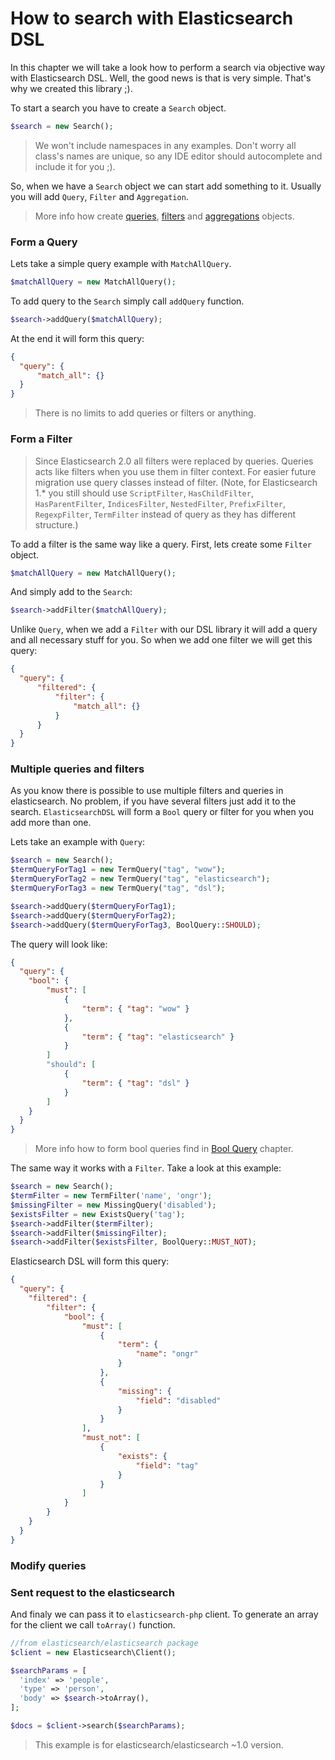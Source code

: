 # How to search with Elasticsearch DSL

In this chapter we will take a look how to perform a search via objective way with Elasticsearch DSL. Well, the good news is that is very simple. That's why we created this library ;).

To start a search you have to create a `Search` object.

```php
$search = new Search();
```

> We won't include namespaces in any examples. Don't worry all class's names are unique, so any IDE editor should autocomplete and include it for you ;).

So, when we have a `Search` object we can start add something to it. Usually you will add `Query`, `Filter` and `Aggregation`.

> More info how create [queries](../Query/index.md), [filters](../Filter/index.md) and [aggregations](../Aggregation/index.md) objects.

### Form a Query

Lets take a simple query example with `MatchAllQuery`.

```php
$matchAllQuery = new MatchAllQuery();
```

To add query to the `Search` simply call `addQuery` function.

```php
$search->addQuery($matchAllQuery);
```

At the end it will form this query:

```JSON
{
  "query": {
      "match_all": {}
  }
}
```


> There is no limits to add queries or filters or anything.

### Form a Filter

> Since Elasticsearch 2.0 all filters were replaced by queries. Queries acts like
> filters when you use them in filter context. For easier future migration use query
> classes instead of filter. (Note, for Elasticsearch 1.* you still should use `ScriptFilter`,
> `HasChildFilter`, `HasParentFilter`, `IndicesFilter`, `NestedFilter`, `PrefixFilter`,
> `RegexpFilter`, `TermFilter` instead of query as they has different structure.)

To add a filter is the same way like a query. First, lets create some `Filter` object.

```php
$matchAllQuery = new MatchAllQuery();
```

And simply add to the `Search`:

```php
$search->addFilter($matchAllQuery);
```

Unlike `Query`, when we add a `Filter` with our DSL library it will add a query and all necessary stuff for you. So when we add one filter we will get this query:

```JSON
{
  "query": {
      "filtered": {
          "filter": {
              "match_all": {}
          }
      }
  }
}
```

### Multiple queries and filters

As you know there is possible to use multiple filters and queries in elasticsearch. No problem, if you have several filters just add it to the search. `ElasticsearchDSL` will form a `Bool` query or filter for you when you add more than one.

Lets take an example with `Query`:

```php
$search = new Search();
$termQueryForTag1 = new TermQuery("tag", "wow");
$termQueryForTag2 = new TermQuery("tag", "elasticsearch");
$termQueryForTag3 = new TermQuery("tag", "dsl");

$search->addQuery($termQueryForTag1);
$search->addQuery($termQueryForTag2);
$search->addQuery($termQueryForTag3, BoolQuery::SHOULD);
```
The query will look like:

```JSON
{
  "query": {
    "bool": {
        "must": [
            {
                "term": { "tag": "wow" }
            },
            {
                "term": { "tag": "elasticsearch" }
            }
        ]
        "should": [
            {
                "term": { "tag": "dsl" }
            }
        ]
    }
  }
}
```
> More info how to form bool queries find in [Bool Query](../Query/Bool.md) chapter.

The same way it works with a `Filter`. Take a look at this example:

```php
$search = new Search();
$termFilter = new TermFilter('name', 'ongr');
$missingFilter = new MissingQuery('disabled');
$existsFilter = new ExistsQuery('tag');
$search->addFilter($termFilter);
$search->addFilter($missingFilter);
$search->addFilter($existsFilter, BoolQuery::MUST_NOT);
```

Elasticsearch DSL will form this query:

```JSON
{
  "query": {
    "filtered": {
        "filter": {
            "bool": {
                "must": [
                    {
                        "term": {
                            "name": "ongr"
                        }
                    },
                    {
                        "missing": {
                            "field": "disabled"
                        }
                    }
                ],
                "must_not": [
                    {
                        "exists": {
                            "field": "tag"
                        }
                    }
                ]
            }
        }
    }
  }
}
```

### Modify queries




### Sent request to the elasticsearch
And finaly we can pass it to `elasticsearch-php` client. To generate an array for the client we call `toArray()` function.

```php
//from elasticsearch/elasticsearch package
$client = new Elasticsearch\Client();

$searchParams = [
  'index' => 'people',
  'type' => 'person',
  'body' => $search->toArray(),
];

$docs = $client->search($searchParams);
```

> This example is for elasticsearch/elasticsearch ~1.0 version.
